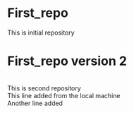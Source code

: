 # First_repo
This is initial repository
# First_repo version 2
<br>
This is second repository
<br>
This line added from the local machine 
<br>
Another line added
